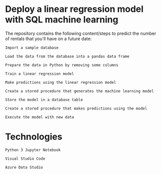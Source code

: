 # Deploy a linear regression model with SQL machine learning

The repository contains the following content/steps to predict the number of rentals that you'll have on a future date:
    
   
    Import a sample database
    
    Load the data from the database into a pandas data frame
    
    Prepare the data in Python by removing some columns
    
    Train a linear regression model
    
    Make predictions using the linear regression model
    
    Create a stored procedure that generates the machine learning model
    
    Store the model in a database table
    
    Create a stored procedure that makes predictions using the model
    
    Execute the model with new data
    
    
    
# Technologies
    
    Python 3 Jupyter Notebook
    
    Visual Studio Code
    
    Azure Data Studio
       







